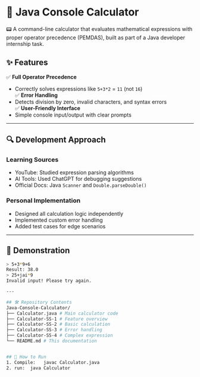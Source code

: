 # 🧮 Java Console Calculator

📟 A command-line calculator that evaluates mathematical expressions with proper operator precedence (PEMDAS), built as part of a Java developer internship task.

## ✨ Features
✅ **Full Operator Precedence**  
   - Correctly solves expressions like `5+3*2` = `11` (not `16`)  
✅ **Error Handling**  
   - Detects division by zero, invalid characters, and syntax errors  
✅ **User-Friendly Interface**  
   - Simple console input/output with clear prompts  

---

## 🔍 Development Approach
### Learning Sources
- YouTube: Studied expression parsing algorithms  
- AI Tools: Used ChatGPT for debugging suggestions  
- Official Docs: Java `Scanner` and `Double.parseDouble()`  

### Personal Implementation
- Designed all calculation logic independently  
- Implemented custom error handling  
- Added test cases for edge scenarios  

---


## 🚀 Demonstration
```bash
> 5+3*9+6
Result: 38.0
> 25+jai*9
Invalid input! Please try again.

---

## 🛠️ Repository Contents
Java-Console-Calculator/
├── Calculator.java # Main calculator code
├── Calculator-SS-1 # Feature overview
├── Calculator-SS-2 # Basic calculation
├── Calculator-SS-3 # Error handling
├── Calculator-SS-4 # Complex expression
└── README.md # This documentation


## 🚀 How to Run
1. Compile:   javac Calculator.java
2. run:  java Calculator
